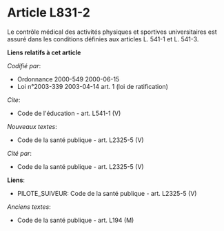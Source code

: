 # Article L831-2

Le contrôle médical des activités physiques et sportives universitaires est assuré dans les conditions définies aux articles
L. 541-1 et L. 541-3.

**Liens relatifs à cet article**

_Codifié par_:

  - Ordonnance 2000-549 2000-06-15
  - Loi n°2003-339 2003-04-14 art. 1 (loi de ratification)

_Cite_:

  - Code de l'éducation - art. L541-1 (V)

_Nouveaux textes_:

  - Code de la santé publique - art. L2325-5 (V)

_Cité par_:

  - Code de la santé publique - art. L2325-5 (V)

**Liens**:

  - PILOTE_SUIVEUR: Code de la santé publique - art. L2325-5 (V)

_Anciens textes_:

  - Code de la santé publique - art. L194 (M)
